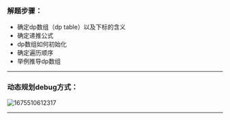 ### 解题步骤：
* 确定dp数组（dp table）以及下标的含义
* 确定递推公式
* dp数组如何初始化
* 确定遍历顺序
* 举例推导dp数组
---
### 动态规划debug方式：
![1675510612317](https://user-images.githubusercontent.com/121871885/216765184-be4ff12a-818c-4fda-b9cd-23bebcadf66b.jpg)

---
